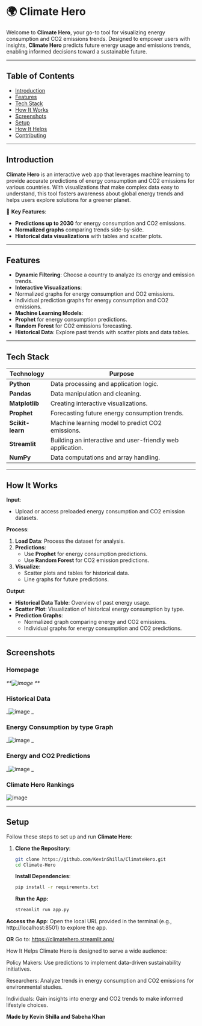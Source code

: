 # 🌍 **Climate Hero**

Welcome to **Climate Hero**, your go-to tool for visualizing energy consumption and CO2 emissions trends. Designed to empower users with insights, **Climate Hero** predicts future energy usage and emissions trends, enabling informed decisions toward a sustainable future.

---

##  **Table of Contents**
- [Introduction](#introduction)
- [Features](#features)
- [Tech Stack](#tech-stack)
- [How It Works](#how-it-works)
- [Screenshots](#screenshots)
- [Setup](#setup)
- [How It Helps](#how-it-helps)
- [Contributing](#contributing)

---

##  **Introduction**

**Climate Hero** is an interactive web app that leverages machine learning to provide accurate predictions of energy consumption and CO2 emissions for various countries. With visualizations that make complex data easy to understand, this tool fosters awareness about global energy trends and helps users explore solutions for a greener planet.

🔮 **Key Features**:
- **Predictions up to 2030** for energy consumption and CO2 emissions.
- **Normalized graphs** comparing trends side-by-side.
- **Historical data visualizations** with tables and scatter plots.

---

##  **Features**

-  **Dynamic Filtering**: Choose a country to analyze its energy and emission trends.
-  **Interactive Visualizations**:
  - Normalized graphs for energy consumption and CO2 emissions.
  - Individual prediction graphs for energy consumption and CO2 emissions.
-  **Machine Learning Models**:
  - **Prophet** for energy consumption predictions.
  - **Random Forest** for CO2 emissions forecasting.
-  **Historical Data**: Explore past trends with scatter plots and data tables.

---

##  **Tech Stack**

| **Technology**  | **Purpose**                                                   |
|------------------|---------------------------------------------------------------|
| **Python**       | Data processing and application logic.                        |
| **Pandas**       | Data manipulation and cleaning.                               |
| **Matplotlib**   | Creating interactive visualizations.                          |
| **Prophet**      | Forecasting future energy consumption trends.                 |
| **Scikit-learn** | Machine learning model to predict CO2 emissions.              |
| **Streamlit**    | Building an interactive and user-friendly web application.    |
| **NumPy**        | Data computations and array handling.                         |

---

##  **How It Works**

**Input**:
- Upload or access preloaded energy consumption and CO2 emission datasets.

**Process**:
1. **Load Data**: Process the dataset for analysis.
2. **Predictions**:
   - Use **Prophet** for energy consumption predictions.
   - Use **Random Forest** for CO2 emission predictions.
3. **Visualize**:
   - Scatter plots and tables for historical data.
   - Line graphs for future predictions.

**Output**:
- **Historical Data Table**: Overview of past energy usage.
- **Scatter Plot**: Visualization of historical energy consumption by type.
- **Prediction Graphs**:
  - Normalized graph comparing energy and CO2 emissions.
  - Individual graphs for energy consumption and CO2 predictions.

---

##  **Screenshots**

###  Homepage
_**![image](https://github.com/user-attachments/assets/dfdb411f-a7bd-46ab-96f0-0ab13cf575ca)
**_

###  Historical Data
_![image](https://github.com/user-attachments/assets/f060a252-4020-4ca5-ac26-3a951b3b8a21)
_

###  Energy Consumption by type Graph
_![image](https://github.com/user-attachments/assets/7a9f3a65-c97e-40fd-adfa-7ffff3669e39)
_

###  Energy and CO2 Predictions
_![image](https://github.com/user-attachments/assets/1b6e681b-329d-4705-a0cf-718091dcca34)
_

### Climate Hero Rankings
![image](https://github.com/user-attachments/assets/e6ad2942-3aef-48ba-b586-b4a8369ef652)

---

##  **Setup**

Follow these steps to set up and run **Climate Hero**:

1. **Clone the Repository**:
   ```bash
   git clone https://github.com/KevinShilla/ClimateHero.git
   cd Climate-Hero
   ```

   **Install Dependencies**:
   ```bash
   pip install -r requirements.txt
   ```

   **Run the App:**
   ```bash
   streamlit run app.py
   ```

**Access the App**:
Open the local URL provided in the terminal (e.g., http://localhost:8501) to explore the app.

**OR**
Go to: https://climatehero.streamlit.app/

 How It Helps
Climate Hero is designed to serve a wide audience:

Policy Makers: Use predictions to implement data-driven sustainability initiatives.

Researchers: Analyze trends in energy consumption and CO2 emissions for environmental studies.

Individuals: Gain insights into energy and CO2 trends to make informed lifestyle choices.

**Made by Kevin Shilla and Sabeha Khan**
